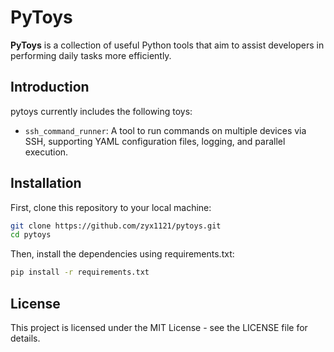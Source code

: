 # PyToys

**PyToys** is a collection of useful Python tools that aim to assist developers in performing daily tasks more efficiently.

## Introduction

pytoys currently includes the following toys:

- `ssh_command_runner`: A tool to run commands on multiple devices via SSH, supporting YAML configuration files, logging, and parallel execution.

## Installation

First, clone this repository to your local machine:

```bash
git clone https://github.com/zyx1121/pytoys.git
cd pytoys
```
Then, install the dependencies using requirements.txt:

```bash
pip install -r requirements.txt
```

## License

This project is licensed under the MIT License - see the LICENSE file for details.
